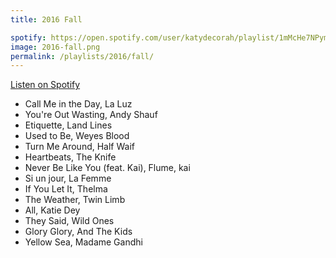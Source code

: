 ```yaml
---
title: 2016 Fall

spotify: https://open.spotify.com/user/katydecorah/playlist/1mMcHe7NPym8lMNSRjkRd2
image: 2016-fall.png
permalink: /playlists/2016/fall/
---
```


[Listen on Spotify](https://open.spotify.com/user/katydecorah/playlist/1mMcHe7NPym8lMNSRjkRd2)

- Call Me in the Day, La Luz
- You're Out Wasting, Andy Shauf
- Etiquette, Land Lines
- Used to Be, Weyes Blood
- Turn Me Around, Half Waif
- Heartbeats, The Knife
- Never Be Like You (feat. Kai), Flume, kai
- Si un jour, La Femme
- If You Let It, Thelma
- The Weather, Twin Limb
- All, Katie Dey
- They Said, Wild Ones
- Glory Glory, And The Kids
- Yellow Sea, Madame Gandhi
